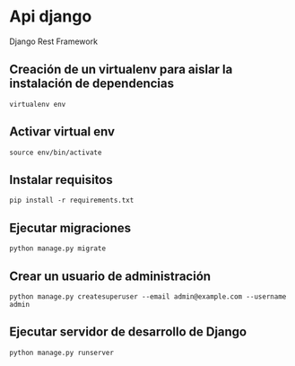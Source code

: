 # Api django
 Django Rest Framework

## Creación de un virtualenv para aislar la instalación de dependencias 
`virtualenv env`

## Activar virtual env
`source env/bin/activate`  

## Instalar requisitos
`pip install -r requirements.txt`

## Ejecutar migraciones 
`python manage.py migrate`

## Crear un usuario de administración 
`python manage.py createsuperuser --email admin@example.com --username admin`

## Ejecutar servidor de desarrollo de Django
`python manage.py runserver`
